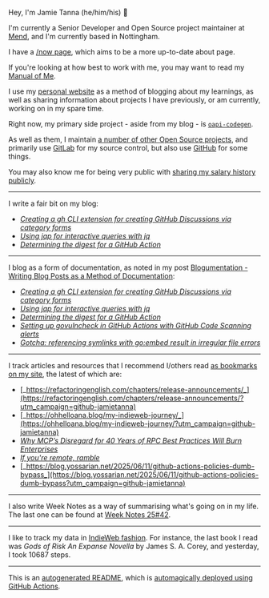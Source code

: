 Hey, I'm Jamie Tanna (he/him/his) 👋

I'm currently a Senior Developer and Open Source project maintainer at [Mend](https://mend.io), and I'm currently based in Nottingham.

I have a [/now page](https://www.jvt.me/now/?utm_campaign=github-jamietanna), which aims to be a more up-to-date about page.

If you're looking at how best to work with me, you may want to read my [Manual of Me](https://manual.jvt.me/?utm_campaign=github-jamietanna).

I use my [personal website](https://www.jvt.me/?utm_campaign=github-jamietanna) as a method of blogging about my learnings, as well as sharing information about projects I have previously, or am currently, working on in my spare time.

Right now, my primary side project - aside from my blog - is [`oapi-codegen`](https://github.com/deepmap/oapi-codegen/).

As well as them, I maintain [a number of other Open Source projects](https://www.jvt.me/open-source/?utm_campaign=github-jamietanna), and primarily use [GitLab](https://gitlab.com/jamietanna) for my source control, but also use [GitHub](https://github.com/jamietanna) for some things.

You may also know me for being very public with [sharing my salary history publicly](https://www.jvt.me/salary/?utm_campaign=github-jamietanna).

---

I write a fair bit on my blog:


- [_Creating a gh CLI extension for creating GitHub Discussions via category forms_](https://www.jvt.me/posts/2025/09/22/gh-discussions/?utm_campaign=github-jamietanna)
- [_Using jqp for interactive queries with jq_](https://www.jvt.me/posts/2025/09/12/jqp/?utm_campaign=github-jamietanna)
- [_Determining the digest for a GitHub Action_](https://www.jvt.me/posts/2025/09/11/how-github-actions-digest/?utm_campaign=github-jamietanna)

---

I blog as a form of documentation, as noted in my post [Blogumentation - Writing Blog Posts as a Method of Documentation](https://www.jvt.me/posts/2017/06/25/blogumentation/?utm_campaign=github-jamietanna):


- [_Creating a gh CLI extension for creating GitHub Discussions via category forms_](https://www.jvt.me/posts/2025/09/22/gh-discussions/?utm_campaign=github-jamietanna)
- [_Using jqp for interactive queries with jq_](https://www.jvt.me/posts/2025/09/12/jqp/?utm_campaign=github-jamietanna)
- [_Determining the digest for a GitHub Action_](https://www.jvt.me/posts/2025/09/11/how-github-actions-digest/?utm_campaign=github-jamietanna)
- [_Setting up govulncheck in GitHub Actions with GitHub Code Scanning alerts_](https://www.jvt.me/posts/2025/09/11/govulncheck-github-actions/?utm_campaign=github-jamietanna)
- [_Gotcha: referencing symlinks with go:embed result in irregular file errors_](https://www.jvt.me/posts/2025/09/10/go-embed-irregular/?utm_campaign=github-jamietanna)

---

I track articles and resources that I recommend I/others read [as bookmarks on my site](https://www.jvt.me/kind/bookmarks/?utm_campaign=github-jamietanna), the latest of which are:


- [_https://refactoringenglish.com/chapters/release-announcements/_](https://refactoringenglish.com/chapters/release-announcements/?utm_campaign=github-jamietanna)
- [_https://ohhelloana.blog/my-indieweb-journey/_](https://ohhelloana.blog/my-indieweb-journey/?utm_campaign=github-jamietanna)
- [_Why MCP’s Disregard for 40 Years of RPC Best Practices Will Burn Enterprises_](https://julsimon.medium.com/why-mcps-disregard-for-40-years-of-rpc-best-practices-will-burn-enterprises-8ef85ce5bc9b?utm_campaign=github-jamietanna)
- [_If you're remote, ramble_](https://stephango.com/ramblings?utm_campaign=github-jamietanna)
- [_https://blog.yossarian.net/2025/06/11/github-actions-policies-dumb-bypass_](https://blog.yossarian.net/2025/06/11/github-actions-policies-dumb-bypass?utm_campaign=github-jamietanna)

---

I also write Week Notes as a way of summarising what's going on in my life. The last one can be found at [Week Notes 25#42](https://www.jvt.me/week-notes/2025/42/?utm_campaign=github-jamietanna).

---

I like to track my data in [IndieWeb fashion](https://indieweb.org/why). For instance, the last book I read was _Gods of Risk An Expanse Novella_ by James S. A. Corey, and yesterday, I took 10687 steps.

---
This is an [autogenerated README](https://www.jvt.me/posts/2022/01/12/autogenerated-profile-readme/?utm_campaign=github-jamietanna), which is [automagically deployed using GitHub Actions](https://github.com/jamietanna/jamietanna/blob/main/.github/workflows/rebuild.yml).
